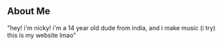 ## About Me
"hey! i'm nicky! i'm a 14 year old dude from india, and i make music (i try) this is my website lmao"
